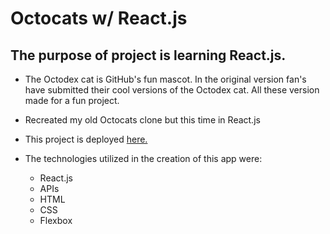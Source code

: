 # Octocats w/ React.js

## The purpose of project is learning React.js.

- The Octodex cat is GitHub's fun mascot. In the original version fan's have submitted their cool versions of the Octodex cat. All these version made for a fun project.

- Recreated my old Octocats clone but this time in React.js 

- This project is deployed [here.](https://affectionate-pike-b79e2c.netlify.com/)

- The technologies utilized in the creation of this app were:
  - React.js
  - APIs  
  - HTML
  - CSS
  - Flexbox

